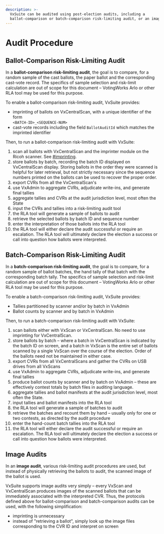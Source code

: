 ```yaml
---
description: >-
  VxSuite can be audited using post-election audits, including a
  ballot-comparison or batch-comparison risk-limiting audit, or an image audit.
---
```


# Audit Procedure

## Ballot-Comparison Risk-Limiting Audit

In a **ballot-comparison risk-limiting audit**, the goal is to compare, for a random sample of the cast ballots, the paper ballot and the corresponding cast-vote record. The specifics of sample selection and risk-limit calculation are out of scope for this document – VotingWorks Arlo or other RLA tool may be used for this purpose.

To enable a ballot-comparison risk-limiting audit, VxSuite provides:

* imprinting of ballots on VxCentralScan, with a unique identifier of the form\
  `<BATCH-ID>_<SEQUENCE-NUM>`
* cast-vote records including the field `BallotAuditId` which matches the imprinted identifier

Then, to run a ballot-comparison risk-limiting audit with VxSuite:

1. scan all ballots with VxCentralScan and the imprinter module on the Ricoh scanner. See [#imprinting](../system-overview/vxcentralscan-function.md#imprinting "mention").
2. store ballots by batch, recording the batch ID displayed on VxCentralScan display. Storing ballots in the order they were scanned is helpful for later retrieval, but not strictly necessary since the sequence numbers printed on the ballots can be used to recover the proper order.
3. export CVRs from all the VxCentralScan's
4. use VxAdmin to aggregate CVRs, adjudicate write-ins, and generate final tallies
5. aggregate tallies and CVRs at the audit jurisdiction level, most often the State
6. input the CVRs and tallies into a risk-limiting audit tool
7. the RLA tool will generate a sample of ballots to audit
8. retrieve the selected ballots by batch ID and sequence number
9. enter the interpretation of those ballots into the RLA tool
10. the RLA tool will either declare the audit successful or require an escalation. The RLA tool will ultimately declare the election a success or call into question how ballots were interpreted.

## Batch-Comparison Risk-Limiting Audit

In a **batch-comparison risk-limiting audit**, the goal is to compare, for a random sample of ballot batches, the hand tally of that batch with the corresponding batch tally. The specifics of sample selection and risk-limit calculation are out of scope for this document – VotingWorks Arlo or other RLA tool may be used for this purpose.

To enable a batch-comparison risk-limiting audit, VxSuite provides:

* Tallies partitioned by scanner and/or by batch in VxAdmin
* Ballot counts by scanner and by batch in VxAdmin

Then, to run a batch-comparison risk-limiting audit with VxSuite:

1. scan ballots either with VxScan or VxCentralScan. No need to use imprinting for VxCentralScan.
2. store ballots by batch – where a batch in VxCentralScan is indicated by the batch ID on screen, and a batch in VxScan is the entire set of ballots scanned by a single VxScan over the course of the election. Order of the ballots need not be maintained in either case.
3. export CVRs from all VxCentralScans and gather the CVRs on USB drives from all VxScans
4. use VxAdmin to aggregate CVRs, adjudicate write-ins, and generate final tallies
5. produce ballot counts by scanner and by batch on VxAdmin – these are effectively contest totals by batch files in auditing language.
6. aggregate tallies and ballot manifests at the audit jurisdiction level, most often the State.
7. input tallies and ballot manifests into the RLA tool
8. the RLA tool will generate a sample of batches to audit
9. retrieve the batches and recount them by hand – usually only for one or two contests, as directed by the audit procedure
10. enter the hand-count batch tallies into the RLA tool
11. the RLA tool will either declare the audit successful or require an escalation. The RLA tool will ultimately declare the election a success or call into question how ballots were interpreted.

## Image Audits

In an **image audit**, various risk-limiting audit procedures are used, but instead of physically retrieving the ballots to audit, the scanned image of the ballot is used.

VxSuite supports image audits very simply – every VxScan and VxCentralScan produces images of the scanned ballots that can be immediately associated with the interpreted CVR. Thus, the protocols defined above for ballot-comparison and batch-comparison audits can be used, with the following simplification:

* imprinting is unnecessary
* instead of "retrieving a ballot", simply look up the image files corresponding to the CVR ID and interpret on screen


